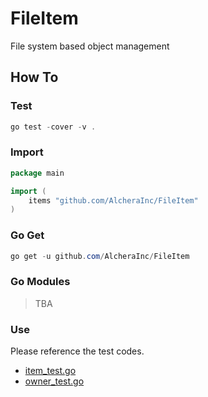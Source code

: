 # FileItem

File system based object management

## How To

### Test

```ps1
go test -cover -v .
```

### Import

```go
package main

import (
    items "github.com/AlcheraInc/FileItem"
)
```

### Go Get

```ps1
go get -u github.com/AlcheraInc/FileItem
```

### Go Modules

> TBA

### Use

Please reference the test codes.

* [item_test.go](./item_test.go)
* [owner_test.go](./owner_test.go)

